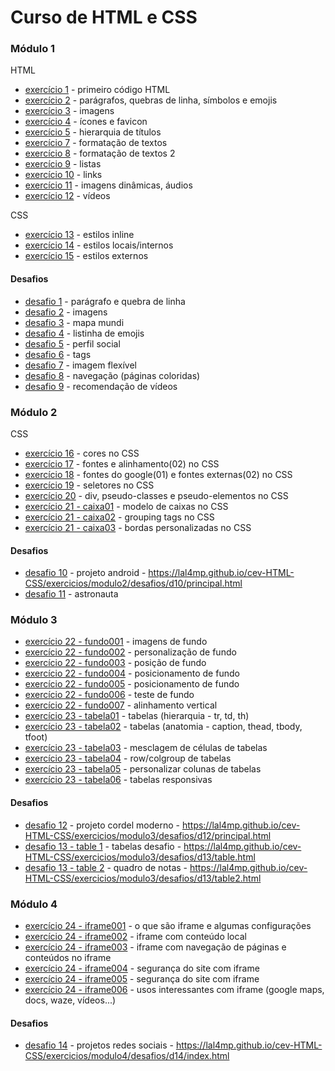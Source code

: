 # Curso de HTML e CSS

### Módulo 1
HTML
+ [exercício 1](https://github.com/lal4mp/cev-HTML-CSS/tree/main/exercicios/modulo1/ex001) - primeiro código HTML 
+ [exercício 2](https://github.com/lal4mp/cev-HTML-CSS/tree/main/exercicios/modulo1/ex002) - parágrafos, quebras de linha, símbolos e emojis
+ [exercício 3](https://github.com/lal4mp/cev-HTML-CSS/tree/main/exercicios/modulo1/ex003) - imagens 
+ [exercício 4](https://github.com/lal4mp/cev-HTML-CSS/tree/main/exercicios/modulo1/ex004) - ícones e favicon
+ [exercício 5](https://github.com/lal4mp/cev-HTML-CSS/tree/main/exercicios/modulo1/ex005) - hierarquia de títulos
+ [exercício 7](https://github.com/lal4mp/cev-HTML-CSS/tree/main/exercicios/modulo1/ex007) - formatação de textos
+ [exercício 8](https://github.com/lal4mp/cev-HTML-CSS/tree/main/exercicios/modulo1/ex008) - formatação de textos 2
+ [exercício 9](https://github.com/lal4mp/cev-HTML-CSS/tree/main/exercicios/modulo1/ex009) - listas
+ [exercício 10](https://github.com/lal4mp/cev-HTML-CSS/tree/main/exercicios/modulo1/ex010) - links
+ [exercício 11](https://github.com/lal4mp/cev-HTML-CSS/tree/main/exercicios/modulo1/ex011) - imagens dinâmicas, áudios
+ [exercício 12](https://github.com/lal4mp/cev-HTML-CSS/tree/main/exercicios/modulo1/ex012) - vídeos

CSS
+ [exercício 13](https://github.com/lal4mp/cev-HTML-CSS/tree/main/exercicios/modulo1/ex013) - estilos inline
+ [exercício 14](https://github.com/lal4mp/cev-HTML-CSS/tree/main/exercicios/modulo1/ex014) - estilos locais/internos
+ [exercício 15](https://github.com/lal4mp/cev-HTML-CSS/tree/main/exercicios/modulo1/ex015) - estilos externos

#### Desafios
+ [desafio 1](https://github.com/lal4mp/cev-HTML-CSS/tree/main/exercicios/modulo1/desafios/d01) - parágrafo e quebra de linha
+ [desafio 2](https://github.com/lal4mp/cev-HTML-CSS/tree/main/exercicios/modulo1/desafios/d02) - imagens
+ [desafio 3](https://github.com/lal4mp/cev-HTML-CSS/tree/main/exercicios/modulo1/desafios/d03) - mapa mundi
+ [desafio 4](https://github.com/lal4mp/cev-HTML-CSS/tree/main/exercicios/modulo1/desafios/d04) - listinha de emojis
+ [desafio 5](https://github.com/lal4mp/cev-HTML-CSS/tree/main/exercicios/modulo1/desafios/d05) - perfil social
+ [desafio 6](https://github.com/lal4mp/cev-HTML-CSS/tree/main/exercicios/modulo1/desafios/d06) - tags
+ [desafio 7](https://github.com/lal4mp/cev-HTML-CSS/tree/main/exercicios/modulo1/desafios/d07) - imagem flexível
+ [desafio 8](https://github.com/lal4mp/cev-HTML-CSS/tree/main/exercicios/modulo1/desafios/d08) - navegação (páginas coloridas)
+ [desafio 9](https://github.com/lal4mp/cev-HTML-CSS/tree/main/exercicios/modulo1/desafios/d09) - recomendação de vídeos

### Módulo 2
CSS
+ [exercício 16](https://github.com/lal4mp/cev-HTML-CSS/tree/main/exercicios/modulo2/ex016) - cores no CSS
+ [exercício 17](https://github.com/lal4mp/cev-HTML-CSS/tree/main/exercicios/modulo2/ex017) - fontes e alinhamento(02) no CSS
+ [exercício 18](https://github.com/lal4mp/cev-HTML-CSS/tree/main/exercicios/modulo2/ex018) - fontes do google(01) e fontes externas(02) no CSS
+ [exercício 19](https://github.com/lal4mp/cev-HTML-CSS/tree/main/exercicios/modulo2/ex019) - seletores no CSS
+ [exercício 20](https://github.com/lal4mp/cev-HTML-CSS/tree/main/exercicios/modulo2/ex020) - div, pseudo-classes e pseudo-elementos no CSS
+ [exercício 21 - caixa01](https://github.com/lal4mp/cev-HTML-CSS/tree/main/exercicios/modulo2/ex021/caixa01.html) - modelo de caixas no CSS
+ [exercício 21 - caixa02](https://github.com/lal4mp/cev-HTML-CSS/tree/main/exercicios/modulo2/ex021/caixa02.html) - grouping tags no CSS
+ [exercício 21 - caixa03](https://github.com/lal4mp/cev-HTML-CSS/tree/main/exercicios/modulo2/ex021/caixa03.html) - bordas personalizadas no CSS

#### Desafios
+ [desafio 10](https://github.com/lal4mp/cev-HTML-CSS/tree/main/exercicios/modulo2/desafios/d10) - projeto android - https://lal4mp.github.io/cev-HTML-CSS/exercicios/modulo2/desafios/d10/principal.html
+ [desafio 11](https://github.com/lal4mp/cev-HTML-CSS/tree/main/exercicios/modulo2/desafios/d11) - astronauta 


### Módulo 3
+ [exercício 22 - fundo001](https://github.com/lal4mp/cev-HTML-CSS/tree/main/exercicios/modulo3/ex022/fundo001.html) - imagens de fundo
+ [exercício 22 - fundo002](https://github.com/lal4mp/cev-HTML-CSS/tree/main/exercicios/modulo3/ex022/fundo002.html) - personalização de fundo
+ [exercício 22 - fundo003](https://github.com/lal4mp/cev-HTML-CSS/tree/main/exercicios/modulo3/ex022/fundo003.html) - posição de fundo
+ [exercício 22 - fundo004](https://github.com/lal4mp/cev-HTML-CSS/tree/main/exercicios/modulo3/ex022/fundo004.html) - posicionamento de fundo
+ [exercício 22 - fundo005](https://github.com/lal4mp/cev-HTML-CSS/tree/main/exercicios/modulo3/ex022/fundo005.html) - posicionamento de fundo
+ [exercício 22 - fundo006](https://github.com/lal4mp/cev-HTML-CSS/tree/main/exercicios/modulo3/ex022/fundo006.html) - teste de fundo
+ [exercício 22 - fundo007](https://github.com/lal4mp/cev-HTML-CSS/tree/main/exercicios/modulo3/ex022/fundo007.html) - alinhamento vertical
+ [exercício 23 - tabela01](https://github.com/lal4mp/cev-HTML-CSS/tree/main/exercicios/modulo3/ex023/tabela01.html) - tabelas (hierarquia - tr, td, th)
+ [exercício 23 - tabela02](https://github.com/lal4mp/cev-HTML-CSS/tree/main/exercicios/modulo3/ex023/tabela02.html) - tabelas (anatomia - caption, thead, tbody, tfoot) 
+ [exercício 23 - tabela03](https://github.com/lal4mp/cev-HTML-CSS/tree/main/exercicios/modulo3/ex023/tabela03.html) - mesclagem de células de tabelas
+ [exercício 23 - tabela04](https://github.com/lal4mp/cev-HTML-CSS/tree/main/exercicios/modulo3/ex023/tabela04.html) - row/colgroup de tabelas
+ [exercício 23 - tabela05](https://github.com/lal4mp/cev-HTML-CSS/tree/main/exercicios/modulo3/ex023/tabela05.html) - personalizar colunas de tabelas
+ [exercício 23 - tabela06](https://github.com/lal4mp/cev-HTML-CSS/tree/main/exercicios/modulo3/ex023/tabela06.html) - tabelas responsivas

#### Desafios
+ [desafio 12](https://github.com/lal4mp/cev-HTML-CSS/tree/main/exercicios/modulo3/desafios/d12) - projeto cordel moderno - https://lal4mp.github.io/cev-HTML-CSS/exercicios/modulo3/desafios/d12/principal.html
+ [desafio 13 - table 1](https://github.com/lal4mp/cev-HTML-CSS/tree/main/exercicios/modulo3/desafios/d13/table.html) - tabelas desafio - https://lal4mp.github.io/cev-HTML-CSS/exercicios/modulo3/desafios/d13/table.html
+ [desafio 13 - table 2](https://github.com/lal4mp/cev-HTML-CSS/tree/main/exercicios/modulo3/desafios/d13/table2.html) - quadro de notas - https://lal4mp.github.io/cev-HTML-CSS/exercicios/modulo3/desafios/d13/table2.html


### Módulo 4
+ [exercício 24 - iframe001](https://github.com/lal4mp/cev-HTML-CSS/tree/main/exercicios/modulo4/ex024/iframe001.html) - o que são iframe e algumas configurações
+ [exercício 24 - iframe002](https://github.com/lal4mp/cev-HTML-CSS/tree/main/exercicios/modulo4/ex024/iframe002.html) - iframe com conteúdo local
+ [exercício 24 - iframe003](https://github.com/lal4mp/cev-HTML-CSS/tree/main/exercicios/modulo4/ex024/iframe003.html) - iframe com navegação de páginas e conteúdos no iframe
+ [exercício 24 - iframe004](https://github.com/lal4mp/cev-HTML-CSS/tree/main/exercicios/modulo4/ex024/iframe004.html) - segurança do site com iframe
+ [exercício 24 - iframe005](https://github.com/lal4mp/cev-HTML-CSS/tree/main/exercicios/modulo4/ex024/iframe005.html) - segurança do site com iframe
+ [exercício 24 - iframe006](https://github.com/lal4mp/cev-HTML-CSS/tree/main/exercicios/modulo4/ex024/iframe006.html) - usos interessantes com iframe (google maps, docs, waze, vídeos...)

#### Desafios
+ [desafio 14](https://github.com/lal4mp/cev-HTML-CSS/tree/main/exercicios/modulo4/desafios/d14) - projetos redes sociais - https://lal4mp.github.io/cev-HTML-CSS/exercicios/modulo4/desafios/d14/index.html